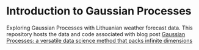 # Introduction to Gaussian Processes


Exploring Gaussian Processes with Lithuanian weather forecast data. This repository hosts the data and code associated with blog post [Gaussian Processes: a versatile data science method that packs infinite dimensions](http://aurimas.eu/blog/2022/03/intro-to-gaussian-processes/)
